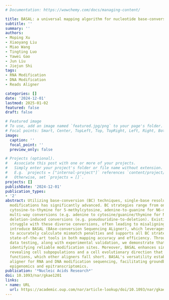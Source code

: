 ```yaml
---
# Documentation: https://wowchemy.com/docs/managing-content/

title: BASAL: a universal mapping algorithm for nucleotide base-conversion sequencing
subtitle: ''
summary: ''
authors:
- Moping Xu
- Xiaoyang Liu
- Miao Wang
- Tingting Luo
- Yawei Gao
- Jun Liu
- Jiejun Shi
tags:
- RNA Modification
- DNA Modification
- Reads Aligner

categories: []
date: '2024-12-01'
lastmod: 2025-01-02
featured: false
draft: false

# Featured image
# To use, add an image named `featured.jpg/png` to your page's folder.
# Focal points: Smart, Center, TopLeft, Top, TopRight, Left, Right, BottomLeft, Bottom, BottomRight.
image:
  caption: ''
  focal_point: ''
  preview_only: false

# Projects (optional).
#   Associate this post with one or more of your projects.
#   Simply enter your project's folder or file name without extension.
#   E.g. `projects = ["internal-project"]` references `content/project/deep-learning/index.md`.
#   Otherwise, set `projects = []`.
projects: []
publishDate: '2024-12-01'
publication_types:
- '2'
abstract: Utilizing base-conversion (BC) techniques, single-base resolution profiling of RNA and DNA 
  modifications has significantly advanced. BC strategies range from one-way conversions (e.g. 
  cytosine-to-thymine for 5-methylcytosine, adenine-to-guanine for N6-methyladenosine), to 
  multi-way conversions (e.g. adenine to cytosine/guanine/thymine for N1-methyladenosine) and 
  deletion-induced conversions (e.g. pseudouridine-to-deletion). Existing sequence aligners 
  struggle with these diverse conversions, often leading to misaligning or inefficiency. We 
  introduce BASAL (BAse-conversion Sequencing ALigner), which leverages bit-masking technology 
  to accurately calculate mismatch penalties and supports all BC strategies. BASAL outperforms 
  state-of-the-art tools in both mapping accuracy and efficiency. Through simulated and real 
  data testing, along with experimental validation, we demonstrate that BASAL excels at 
  identifying reliable modification sites. Moreover, BASAL enhances single-cell m6A analysis, 
  revealing cell subpopulations and a cell evolutionary direction that align with biological 
  functions, which other aligners fall short. BASAL's versatility establishes it as a universal 
  aligner for RNA and DNA modification sequencing, facilitating groundbreaking discoveries in 
  epigenomics and epitranscriptomics.
publication: '*Nucleic Acids Research*'
doi: 10.1093/nar/gkae1201
links:
- name: URL
  url: https://academic.oup.com/nar/article-lookup/doi/10.1093/nar/gkae1201
---
```

